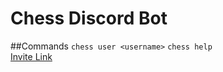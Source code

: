 # Chess Discord Bot

##Commands
```chess user <username>```
```chess help```
<br>
[Invite Link](https://link-url-here.org](https://discord.com/api/oauth2/authorize?client_id=1164297091837874356&permissions=8&scope=bot)https://discord.com/api/oauth2/authorize?client_id=1164297091837874356&permissions=8&scope=bot)

